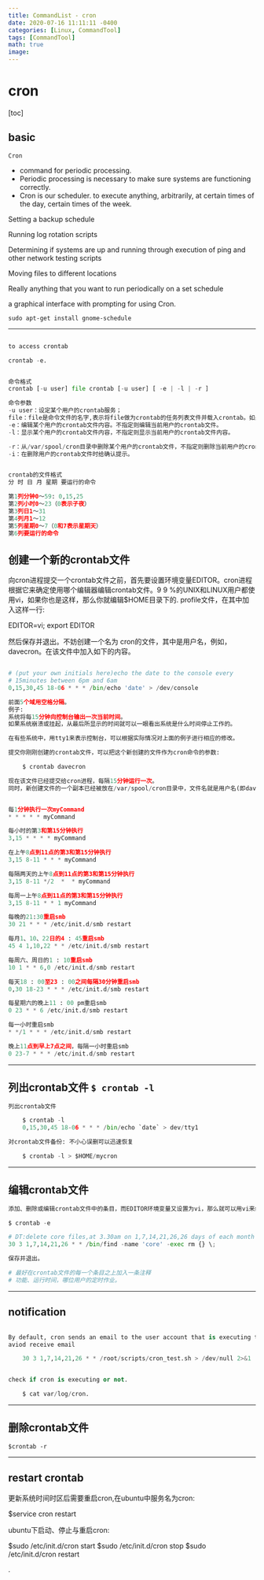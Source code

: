 ```yaml
---
title: CommandList - cron
date: 2020-07-16 11:11:11 -0400
categories: [Linux, CommandTool]
tags: [CommandTool]
math: true
image: 
---
```



# cron

[toc]


## basic

`Cron`
- command for periodic processing.
- Periodic processing is necessary to make sure systems are functioning correctly.
- Cron is our scheduler. to execute anything, arbitrarily, at certain times of the day, certain times of the week.


Setting a backup schedule

Running log rotation scripts

Determining if systems are up and running through execution of ping and other network testing scripts

Moving files to different locations

Really anything that you want to run periodically on a set schedule



a graphical interface with prompting for using Cron.

`sudo apt-get install gnome-schedule`

---


```py

to access crontab

crontab -e.

```


```py

命令格式
crontab [-u user] file crontab [-u user] [ -e | -l | -r ]

命令参数
-u user：设定某个用户的crontab服务；
file：file是命令文件的名字,表示将file做为crontab的任务列表文件并载入crontab。如果在命令行中没有指定这个文件，crontab命令将接受标准输入（键盘）上键入的命令，并将它们载入crontab。
-e：编辑某个用户的crontab文件内容。不指定则编辑当前用户的crontab文件。
-l：显示某个用户的crontab文件内容，不指定则显示当前用户的crontab文件内容。

-r：从/var/spool/cron目录中删除某个用户的crontab文件，不指定则删除当前用户的crontab文件。
-i：在删除用户的crontab文件时给确认提示。


crontab的文件格式
分 时 日 月 星期 要运行的命令

第1列分钟0～59: 0,15,25
第2列小时0～23（0表示子夜）
第3列日1～31
第4列月1～12
第5列星期0～7（0和7表示星期天）
第6列要运行的命令

```


## 创建一个新的crontab文件

向cron进程提交一个crontab文件之前，首先要设置环境变量EDITOR。cron进程根据它来确定使用哪个编辑器编辑crontab文件。9 9 %的UNIX和LINUX用户都使用vi，如果你也是这样，那么你就编辑$HOME目录下的. profile文件，在其中加入这样一行:

EDITOR=vi; export EDITOR

然后保存并退出。不妨创建一个名为<user> cron的文件，其中<user>是用户名，例如， davecron。在该文件中加入如下的内容。

```py

# (put your own initials here)echo the date to the console every
# 15minutes between 6pm and 6am
0,15,30,45 18-06 * * * /bin/echo 'date' > /dev/console

前面5个域用空格分隔。
例子:
系统将每15分钟向控制台输出一次当前时间。
如果系统崩溃或挂起，从最后所显示的时间就可以一眼看出系统是什么时间停止工作的。

在有些系统中，用tty1来表示控制台，可以根据实际情况对上面的例子进行相应的修改。

提交你刚刚创建的crontab文件，可以把这个新创建的文件作为cron命令的参数:

    $ crontab davecron

现在该文件已经提交给cron进程，每隔15分钟运行一次。
同时，新创建文件的一个副本已经被放在/var/spool/cron目录中，文件名就是用户名(即dave)。
```

```py

每1分钟执行一次myCommand
* * * * * myCommand

每小时的第3和第15分钟执行
3,15 * * * * myCommand

在上午8点到11点的第3和第15分钟执行
3,15 8-11 * * * myCommand

每隔两天的上午8点到11点的第3和第15分钟执行
3,15 8-11 */2  *  * myCommand

每周一上午8点到11点的第3和第15分钟执行
3,15 8-11 * * 1 myCommand

每晚的21:30重启smb
30 21 * * * /etc/init.d/smb restart

每月1、10、22日的4 : 45重启smb
45 4 1,10,22 * * /etc/init.d/smb restart

每周六、周日的1 : 10重启smb
10 1 * * 6,0 /etc/init.d/smb restart

每天18 : 00至23 : 00之间每隔30分钟重启smb
0,30 18-23 * * * /etc/init.d/smb restart

每星期六的晚上11 : 00 pm重启smb
0 23 * * 6 /etc/init.d/smb restart

每一小时重启smb
* */1 * * * /etc/init.d/smb restart

晚上11点到早上7点之间，每隔一小时重启smb
0 23-7 * * * /etc/init.d/smb restart


```





---

## 列出crontab文件 `$ crontab -l`

```py
列出crontab文件

    $ crontab -l
    0,15,30,45 18-06 * * * /bin/echo `date` > dev/tty1

对crontab文件备份: 不小心误删可以迅速恢复

    $ crontab -l > $HOME/mycron


```

---


## 编辑crontab文件

```py
添加、删除或编辑crontab文件中的条目，而EDITOR环境变量又设置为vi，那么就可以用vi来编辑crontab文件:

$ crontab -e

# DT:delete core files,at 3.30am on 1,7,14,21,26,26 days of each month
30 3 1,7,14,21,26 * * /bin/find -name 'core' -exec rm {} \;

保存并退出。

# 最好在crontab文件的每一个条目之上加入一条注释
# 功能、运行时间，哪位用户的定时作业。

```

---

## notification

```py

By default, cron sends an email to the user account that is executing the scripts.
aviod receive email

    30 3 1,7,14,21,26 * * /root/scripts/cron_test.sh > /dev/null 2>&1


check if cron is executing or not.

    $ cat var/log/cron.

```
---

## 删除crontab文件

`$crontab -r`


---


## restart crontab

更新系统时间时区后需要重启cron,在ubuntu中服务名为cron:

$service cron restart

ubuntu下启动、停止与重启cron:

$sudo /etc/init.d/cron start
$sudo /etc/init.d/cron stop
$sudo /etc/init.d/cron restart

























.
